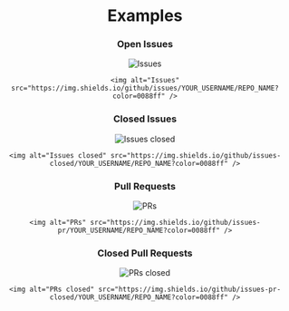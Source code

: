 <div align="center">
  <h1>Examples</h1>

### Open Issues
<img alt="Issues" src="https://img.shields.io/github/issues/VillainsRule4000/GithubAddons?color=0088ff" />

    <img alt="Issues" src="https://img.shields.io/github/issues/YOUR_USERNAME/REPO_NAME?color=0088ff" />
### Closed Issues
<img alt="Issues closed" src="https://img.shields.io/github/issues-closed/VillainsRule4000/GithubAddons?color=0088ff" />

    <img alt="Issues closed" src="https://img.shields.io/github/issues-closed/YOUR_USERNAME/REPO_NAME?color=0088ff" />

### Pull Requests
<img alt="PRs" src="https://img.shields.io/github/issues-pr/VillainsRule4000/GithubAddons?color=0088ff" />

    <img alt="PRs" src="https://img.shields.io/github/issues-pr/YOUR_USERNAME/REPO_NAME?color=0088ff" />
    
### Closed Pull Requests
<img alt="PRs closed" src="https://img.shields.io/github/issues-pr-closed/VillainsRule4000/GithubAddons?color=0088ff" />

    <img alt="PRs closed" src="https://img.shields.io/github/issues-pr-closed/YOUR_USERNAME/REPO_NAME?color=0088ff" />
